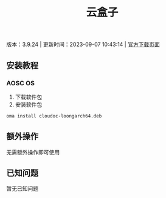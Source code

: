 ﻿---
id: 1744
title: 云盒子
toc: true
weight: 1744
---

版本：3.9.24 | 更新时间：2023-09-07 10:43:14 | [官方下载页面](http://app.loongapps.cn/#/detail/1744)

## 安装教程 

### AOSC OS 

1. 下载软件包
2. 安装软件包

```bash
oma install cloudoc-loongarch64.deb
```

## 额外操作

无需额外操作即可使用

## 已知问题

暂无已知问题

